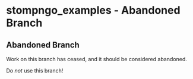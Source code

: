 # stompngo_examples - Abandoned Branch #

## Abandoned Branch ##

Work on this branch has ceased, and it should be considered abandoned.

Do *not* use this branch!

